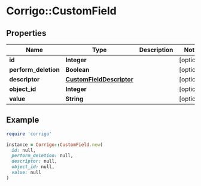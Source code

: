 # Corrigo::CustomField

## Properties

| Name | Type | Description | Notes |
| ---- | ---- | ----------- | ----- |
| **id** | **Integer** |  | [optional] |
| **perform_deletion** | **Boolean** |  | [optional] |
| **descriptor** | [**CustomFieldDescriptor**](CustomFieldDescriptor.md) |  | [optional] |
| **object_id** | **Integer** |  | [optional] |
| **value** | **String** |  | [optional] |

## Example

```ruby
require 'corrigo'

instance = Corrigo::CustomField.new(
  id: null,
  perform_deletion: null,
  descriptor: null,
  object_id: null,
  value: null
)
```

